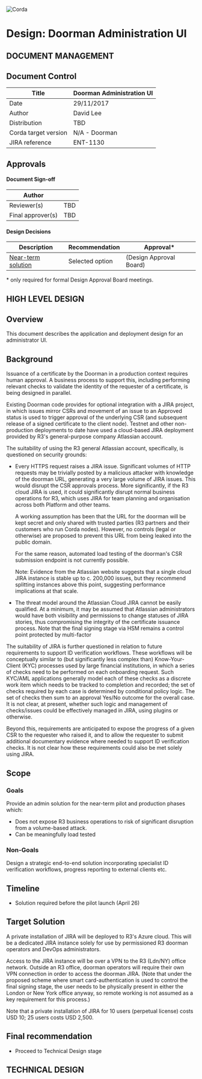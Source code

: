 ![Corda](https://www.corda.net/wp-content/uploads/2016/11/fg005_corda_b.png)

# Design: Doorman Administration UI

DOCUMENT MANAGEMENT
---

## Document Control

| Title                | Doorman Administration UI |
| -------------------- | ------------------------- |
| Date                 | 29/11/2017                |
| Author               | David Lee                 |
| Distribution         | TBD                       |
| Corda target version | N/A - Doorman             |
| JIRA reference       | ENT-1130                  |

## Approvals

#### Document Sign-off

| Author            |      |
| ----------------- | ---- |
| Reviewer(s)       | TBD  |
| Final approver(s) | TBD  |

#### Design Decisions

| Description                              | Recommendation  | Approval*               |
| ---------------------------------------- | --------------- | ----------------------- |
| [Near-term solution](decisions/near-term.md) | Selected option | (Design Approval Board) |

\* only required for formal Design Approval Board meetings.

HIGH LEVEL DESIGN
---

## Overview

This document describes the application and deployment design for an administrator UI.

## Background

Issuance of a certificate by the Doorman in a production context requires human approval. A business process to support this, including performing relevant checks to validate the identity of the requester of a certificate, is being designed in parallel. 

Existing Doorman code provides for optional integration with a JIRA project, in which issues mirror CSRs and movement of an issue to an Approved status is used to trigger approval of the underlying CSR (and subsequent release of a signed certificate to the client node). Testnet and other non-production deployments to date have used a cloud-based JIRA deployment provided by R3's general-purpose company Atlassian account.

The suitability of using the R3 general Atlassian account, specifically, is questioned on security grounds:

- Every HTTPS request raises a JIRA issue. Significant volumes of HTTP requests may be trivially posted by a malicious attacker with knowledge of the doorman URL, generating a very large volume of JIRA issues.  This would disrupt the CSR approvals process. More significantly, if the R3 cloud JIRA is used, it could significantly disrupt normal business operations for R3, which uses JIRA for team planning and organisation across both Platform and other teams.

  A working assumption has been that the URL for the doorman will be kept secret and only shared with trusted parties (R3 partners and their customers who run Corda nodes). However, no controls (legal or otherwise) are proposed to prevent this URL from being leaked into the public domain. 

  For the same reason, automated load testing of the doorman's CSR submission endpoint is not currently possible.

  Note: Evidence from the Atlassian website suggests that a single cloud JIRA instance is stable up to c. 200,000 issues, but they recommend splitting instances above this point, suggesting performance implications at that scale.

- The threat model around the Atlassian Cloud JIRA cannot be easily qualified. At a minimum, it may be assumed that Atlassian administrators would have both visibility and permissions to change statuses of JIRA stories, thus compromising the integrity of the certificate issuance process. Note that the final signing stage via HSM remains a control point protected by multi-factor 

The suitability of JIRA is further questioned in relation to future requirements to support ID verification workflows. These workflows will be conceptually similar to (but significantly less complex than) Know-Your-Client (KYC) processes used by large financial institutions, in which a series of checks need to be performed on each onboarding request. Such KYC/AML applications generally model each of these checks as a discrete work item which needs to be tracked to completion and recorded; the set of checks required by each case is determined by conditional policy logic. The set of checks then sum to an approval Yes/No outcome for the overall case. It is not clear, at present, whether such logic and management of checks/issues could be effectively managed in JIRA, using plugins or otherwise. 

Beyond this, requirements are anticipated to expose the progress of a given CSR to the requester who raised it, and to allow the requester to submit additional documentary evidence where needed to support ID verification checks. It is not clear how these requirements could also be met solely using JIRA.

## Scope

### Goals

Provide an admin solution for the near-term pilot and production phases which:

- Does not expose R3 business operations to risk of significant disruption from a volume-based attack.
- Can be meaningfully load tested

### Non-Goals

Design a strategic end-to-end solution incorporating specialist ID verification workflows, progress reporting to external clients etc.

## Timeline

* Solution required before the pilot launch (April 26)

## Target Solution

A private installation of JIRA will be deployed to R3's Azure cloud. This will be a dedicated JIRA instance solely for use by permissioned R3 doorman operators and DevOps administrators. 

Access to the JIRA instance will be over a VPN to the R3 (Ldn/NY) office network. Outside an R3 office, doorman operators will require their own VPN connection in order to access the doorman JIRA. (Note that under the proposed scheme where smart card-authentication is used to control the final signing stage, the user needs to be physically present in either the London or New York office anyway, so remote working is not assumed as a key requirement for this process.)

Note that a private installation of JIRA for 10 users (perpetual license) costs USD 10;  25 users costs USD 2,500.



## Final recommendation

- Proceed to Technical Design stage

## TECHNICAL DESIGN